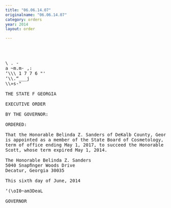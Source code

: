 ```yaml
---
title: "06.06.14.07"
originalname: "06.06.14.07"
category: orders
year: 2014
layout: order

---
```

<pre>
    
 

\ . -
a ~m.m- ,:
‘\\\ 1 7 7 6 "'
‘\\.“___j
\\»s-"

THE STATE F GEORGIA

EXECUTIVE ORDER

BY THE GOVERNOR:

ORDERED:

That the Honorable Belinda Z. Sanders of DeKalb County, Georgia,
is appointed as a member of the State Board of Cosmetology, for a
term of office ending May 1, 2017, to succeed the Honorable Sarah
Scott, whose term expired May 1, 2014.

The Honorable Belinda Z. Sanders
5040 Snapﬁnger Woods Drive
Decatur, Georgia 30035

This sixth day of June, 2014

‘(\oI0~am3DeaL

GOVERNOR

</pre>
